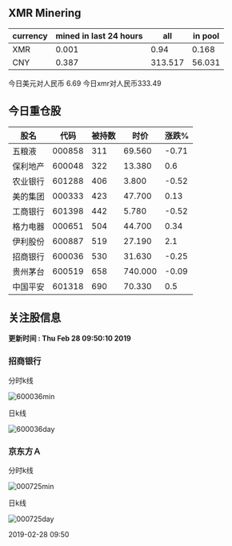 ## XMR Minering

|currency|mined in last 24 hours|all|in pool|
|---|---|---|---|
|XMR|0.001|0.94|0.168|
|CNY|0.387|313.517|56.031|

今日美元对人民币 6.69	今日xmr对人民币333.49


## 今日重仓股 

|股名|代码|被持数|时价|涨跌%|
|---|---|---|---|---|
|五粮液|000858|311|69.560|-0.71|
|保利地产|600048|322|13.380|0.6|
|农业银行|601288|406|3.800|-0.52|
|美的集团|000333|423|47.700|0.13|
|工商银行|601398|442|5.780|-0.52|
|格力电器|000651|504|44.700|0.34|
|伊利股份|600887|519|27.190|2.1|
|招商银行|600036|530|31.630|-0.25|
|贵州茅台|600519|658|740.000|-0.09|
|中国平安|601318|690|70.330|0.5|

## 关注股信息
**更新时间 : Thu Feb 28 09:50:10 2019**
### 招商银行 
分时k线

![600036min](http://image.sinajs.cn/newchart/min/n/sh600036.gif)

日k线

![600036day](http://image.sinajs.cn/newchart/daily/n/sh600036.gif)

### 京东方Ａ 
分时k线

![000725min](http://image.sinajs.cn/newchart/min/n/sz000725.gif)

日k线

![000725day](http://image.sinajs.cn/newchart/daily/n/sz000725.gif)

2019-02-28 09:50